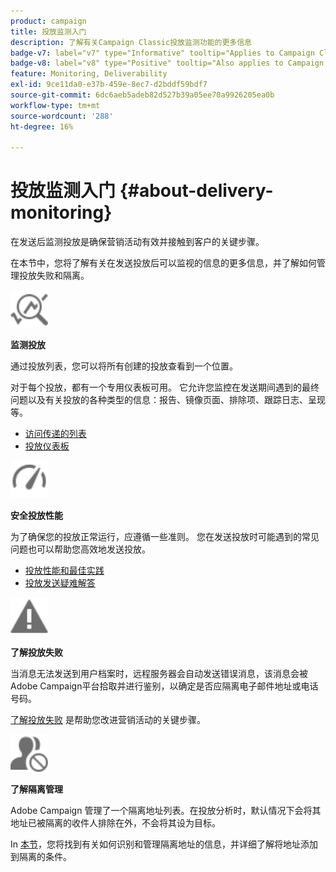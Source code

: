 ```yaml
---
product: campaign
title: 投放监测入门
description: 了解有关Campaign Classic投放监测功能的更多信息
badge-v7: label="v7" type="Informative" tooltip="Applies to Campaign Classic v7"
badge-v8: label="v8" type="Positive" tooltip="Also applies to Campaign v8"
feature: Monitoring, Deliverability
exl-id: 9ce11da0-e37b-459e-8ec7-d2bddf59bdf7
source-git-commit: 6dc6aeb5adeb82d527b39a05ee70a9926205ea0b
workflow-type: tm+mt
source-wordcount: '288'
ht-degree: 16%

---
```


# 投放监测入门 {#about-delivery-monitoring}



在发送后监测投放是确保营销活动有效并接触到客户的关键步骤。

在本节中，您将了解有关在发送投放后可以监视的信息的更多信息，并了解如何管理投放失败和隔离。

<img src="assets/do-not-localize/icon_monitor.svg" width="60px">

**监测投放**

通过投放列表，您可以将所有创建的投放查看到一个位置。

对于每个投放，都有一个专用仪表板可用。 它允许您监控在发送期间遇到的最终问题以及有关投放的各种类型的信息：报告、镜像页面、排除项、跟踪日志、呈现等。

* [访问传递的列表](list-of-deliveries.md)
* [投放仪表板](delivery-dashboard.md)

<img src="assets/do-not-localize/icon_guidelines.svg" width="60px">

**安全投放性能**

为了确保您的投放正常运行，应遵循一些准则。 您在发送投放时可能遇到的常见问题也可以帮助您高效地发送投放。

* [投放性能和最佳实践](delivery-performances.md)
* [投放发送疑难解答](delivery-troubleshooting.md)

<img src="assets/do-not-localize/icon_failure.svg" width="60px">

**了解投放失败**

当消息无法发送到用户档案时，远程服务器会自动发送错误消息，该消息会被Adobe Campaign平台拾取并进行鉴别，以确定是否应隔离电子邮件地址或电话号码。

[了解投放失败](understanding-delivery-failures.md) 是帮助您改进营销活动的关键步骤。

<img src="assets/do-not-localize/icon_quarantine.svg" width="60px">

**了解隔离管理**

Adobe Campaign 管理了一个隔离地址列表。在投放分析时，默认情况下会将其地址已被隔离的收件人排除在外，不会将其设为目标。

In [本节](understanding-quarantine-management.md)，您将找到有关如何识别和管理隔离地址的信息，并详细了解将地址添加到隔离的条件。
